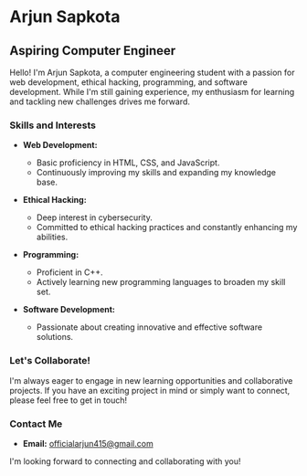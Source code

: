 # Arjun Sapkota

## Aspiring Computer Engineer

Hello! I'm Arjun Sapkota, a computer engineering student with a passion for web development, ethical hacking, programming, and software development. While I'm still gaining experience, my enthusiasm for learning and tackling new challenges drives me forward.

### Skills and Interests
- **Web Development:** 
  - Basic proficiency in HTML, CSS, and JavaScript.
  - Continuously improving my skills and expanding my knowledge base.

- **Ethical Hacking:** 
  - Deep interest in cybersecurity.
  - Committed to ethical hacking practices and constantly enhancing my abilities.

- **Programming:** 
  - Proficient in C++.
  - Actively learning new programming languages to broaden my skill set.

- **Software Development:** 
  - Passionate about creating innovative and effective software solutions.

### Let's Collaborate!
I'm always eager to engage in new learning opportunities and collaborative projects. If you have an exciting project in mind or simply want to connect, please feel free to get in touch!

### Contact Me
- **Email:** [officialarjun415@gmail.com](mailto:officialarjun415@gmail.com)

I'm looking forward to connecting and collaborating with you!


